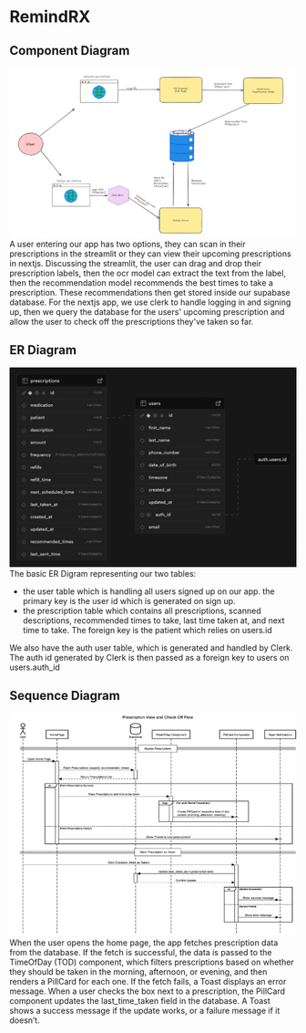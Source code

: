 # RemindRX

## Component Diagram
![Component Diagram](diagrams/highlevel.png)
A user entering our app has two options, they can scan in their prescriptions in the streamlit or they can view their upcoming prescriptions in nextjs. Discussing the streamlit, the user can drag and drop their prescription labels, then the ocr model can extract the text from the label, then the recommendation model recommends the best times to take a prescription. These recommendations then get stored inside our supabase database. For the nextjs app, we use clerk to handle logging in and signing up, then we query the database for the users' upcoming prescription and allow the user to check off the prescriptions they've taken so far. 
## ER Diagram
![ER-Diagram](diagrams/erd.png)
The basic ER Digram representing our two tables:
- the user table which is handling all users signed up on our app. the primary key is the user id which is generated on sign up.
- the prescription table which contains all prescriptions, scanned descriptions, recommended times to take, last time taken at, and next time to take. The foreign key is the patient which relies on users.id

We also have the auth user table, which is generated and handled by Clerk. The auth id generated by Clerk is then passed as a foreign key to users on users.auth_id

## Sequence Diagram
![Sequence Diagram - RX View](diagrams\sequence.png)
When the user opens the home page, the app fetches prescription data from the database. If the fetch is successful, the data is passed to the TimeOfDay (TOD) component, which filters prescriptions based on whether they should be taken in the morning, afternoon, or evening, and then renders a PillCard for each one. If the fetch fails, a Toast displays an error message. When a user checks the box next to a prescription, the PillCard component updates the last_time_taken field in the database. A Toast shows a success message if the update works, or a failure message if it doesn’t.